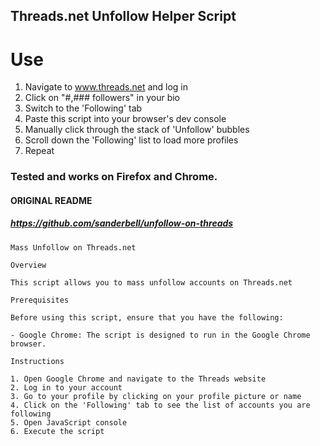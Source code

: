 ## Threads.net Unfollow Helper Script

# Use
1. Navigate to www.threads.net and log in
2. Click on "#,### followers" in your bio
3. Switch to the 'Following' tab
4. Paste this script into your browser's dev console
5. Manually click through the stack of 'Unfollow' bubbles
6. Scroll down the 'Following' list to load more profiles
7. Repeat

### Tested and works on Firefox and Chrome.

#### ORIGINAL README
##### https://github.com/sanderbell/unfollow-on-threads
```
Mass Unfollow on Threads.net

Overview

This script allows you to mass unfollow accounts on Threads.net 

Prerequisites

Before using this script, ensure that you have the following:

- Google Chrome: The script is designed to run in the Google Chrome browser.

Instructions

1. Open Google Chrome and navigate to the Threads website
2. Log in to your account
3. Go to your profile by clicking on your profile picture or name
4. Click on the 'Following' tab to see the list of accounts you are following
5. Open JavaScript console
6. Execute the script
```
